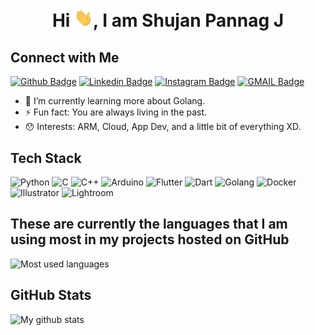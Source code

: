 <h1 align="center">Hi <img src="https://raw.githubusercontent.com/ABSphreak/ABSphreak/master/gifs/Hi.gif" width="30px">, I am Shujan Pannag J</h1>

## Connect with Me

[![Github Badge](https://img.shields.io/badge/GitHub-100000?style=for-the-badge&logo=github&logoColor=white&link=https://github.com/shujanpannag/)](https://github.com/shujanpannag)
[![Linkedin Badge](https://img.shields.io/badge/LinkedIn-0077B5?style=for-the-badge&logo=linkedin&logoColor=white&link=https://www.linkedin.com/in/shujan-pannag-a1370b18a/)](https://www.linkedin.com/in/shujan-pannag-a1370b18a/)
[![Instagram Badge](https://img.shields.io/badge/Instagram-E4405F?style=for-the-badge&logo=instagram&logoColor=white&link=https://www.instagram.com/shujan_pannag/)](https://www.instagram.com/shujan_pannag/)
[![GMAIL Badge](https://img.shields.io/badge/Gmail-D14836?style=for-the-badge&logo=gmail&logoColor=white&link=mailto:shujanpannag@gmail.com)](mailto:shujanpannag@gmail.com)

- 🌱 I’m currently learning more about Golang.
- ⚡ Fun fact: You are always living in the past.
- 😯 Interests: ARM, Cloud, App Dev, and a little bit of everything XD.

## Tech Stack

![Python](https://img.shields.io/badge/Python-14354C?style=for-the-badge&logo=python&logoColor=white)
![C](https://img.shields.io/badge/C-00599C?style=for-the-badge&logo=c&logoColor=white)
![C++](https://img.shields.io/badge/C%2B%2B-00599C?style=for-the-badge&logo=c%2B%2B&logoColor=white)
![Arduino](https://img.shields.io/badge/Arduino-00979D?style=for-the-badge&logo=arduino&logoColor=white)
![Flutter](https://img.shields.io/badge/Flutter-02569B?style=for-the-badge&logo=flutter&logoColor=white)
![Dart](https://img.shields.io/badge/Dart-0175C2?style=for-the-badge&logo=dart&logoColor=white)
![Golang](https://img.shields.io/badge/Go-00ADD8?style=for-the-badge&logo=go&logoColor=white)
![Docker](https://img.shields.io/badge/Docker-2CA5E0?style=for-the-badge&logo=docker&logoColor=white)
![Illustrator](https://img.shields.io/badge/Adobe%20Illustrator-FF9A00?style=for-the-badge&logo=adobe%20illustrator&logoColor=white)
![Lightroom](https://img.shields.io/badge/Adobe%20Lightroom-31A8FF?style=for-the-badge&logo=adobe%20lightroom&logoColor=white)

## These are currently the languages that I am using most in my projects hosted on GitHub

![Most used languages](https://github-readme-stats.vercel.app/api/top-langs/?username=shujanpannag&theme=dark)

## GitHub Stats

![My github stats](https://github-readme-stats.vercel.app/api?username=shujanpannag&show_icons=true&count_private=true&theme=dark)

